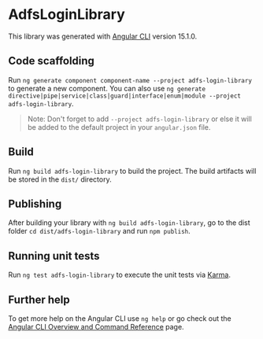 # AdfsLoginLibrary

This library was generated with [Angular CLI](https://github.com/angular/angular-cli) version 15.1.0.

## Code scaffolding

Run `ng generate component component-name --project adfs-login-library` to generate a new component. You can also use `ng generate directive|pipe|service|class|guard|interface|enum|module --project adfs-login-library`.
> Note: Don't forget to add `--project adfs-login-library` or else it will be added to the default project in your `angular.json` file. 

## Build

Run `ng build adfs-login-library` to build the project. The build artifacts will be stored in the `dist/` directory.

## Publishing

After building your library with `ng build adfs-login-library`, go to the dist folder `cd dist/adfs-login-library` and run `npm publish`.

## Running unit tests

Run `ng test adfs-login-library` to execute the unit tests via [Karma](https://karma-runner.github.io).

## Further help

To get more help on the Angular CLI use `ng help` or go check out the [Angular CLI Overview and Command Reference](https://angular.io/cli) page.
